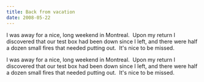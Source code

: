 ```yaml
---
title: Back from vacation
date: 2008-05-22
---
```


I was away for a nice, long weekend in Montreal.  Upon my return I discovered that our test box had been down since I left, and there were half a dozen small fires that needed putting out.  It's nice to be missed.


<!-- end -->

I was away for a nice, long weekend in Montreal.  Upon my return I discovered that our test box had been down since I left, and there were half a dozen small fires that needed putting out.  It's nice to be missed.


